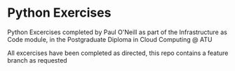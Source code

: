 # Python Exercises

Python Excercises completed by Paul O'Neill as part of the Infrastructure as Code module, in the Postgraduate Diploma in Cloud Computing @ ATU

All excercises have been completed as directed, this repo contains a feature branch as requested 
